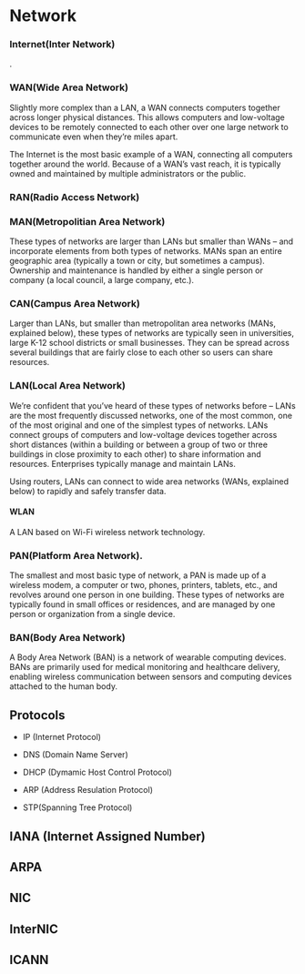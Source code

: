 # Network

### Internet(Inter Network)
.
### WAN(Wide Area Network)

Slightly more complex than a LAN, a WAN connects computers together across longer physical distances. This allows computers and low-voltage devices to be remotely connected to each other over one large network to communicate even when they’re miles apart.

 

The Internet is the most basic example of a WAN, connecting all computers together around the world. Because of a WAN’s vast reach, it is typically owned and maintained by multiple administrators or the public.

### RAN(Radio Access Network)

### MAN(Metropolitian Area Network)

These types of networks are larger than LANs but smaller than WANs – and incorporate elements from both types of networks. MANs span an entire geographic area (typically a town or city, but sometimes a campus). Ownership and maintenance is handled by either a single person or company (a local council, a large company, etc.).

### CAN(Campus Area Network)

Larger than LANs, but smaller than metropolitan area networks (MANs, explained below), these types of networks are typically seen in universities, large K-12 school districts or small businesses. They can be spread across several buildings that are fairly close to each other so users can share resources.

### LAN(Local Area Network)
We’re confident that you’ve heard of these types of networks before – LANs are the most frequently discussed networks, one of the most common, one of the most original and one of the simplest types of networks. LANs connect groups of computers and low-voltage devices together across short distances (within a building or between a group of two or three buildings in close proximity to each other) to share information and resources. Enterprises typically manage and maintain LANs.

Using routers, LANs can connect to wide area networks (WANs, explained below) to rapidly and safely transfer data.

#### WLAN

A LAN based on Wi-Fi wireless network technology.


### PAN(Platform Area Network).
The smallest and most basic type of network, a PAN is made up of a wireless modem, a computer or two, phones, printers, tablets, etc., and revolves around one person in one building. These types of networks are typically found in small offices or residences, and are managed by one person or organization from a single device.


### BAN(Body Area Network)
A Body Area Network (BAN) is a network of wearable computing devices. BANs are primarily used for medical monitoring and healthcare delivery, enabling wireless communication between sensors and computing devices attached to the human body.


## Protocols

- IP (Internet Protocol)

- DNS (Domain Name Server)

- DHCP (Dymamic Host Control Protocol)

- ARP (Address Resulation Protocol)

- STP(Spanning Tree Protocol)

## IANA (Internet Assigned Number)

## ARPA

## NIC

## InterNIC

## ICANN
